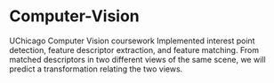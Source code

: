 # Computer-Vision
UChicago Computer Vision coursework
Implemented interest point detection, feature descriptor extraction, and feature matching. 
From matched descriptors in two different views of the same scene, we will predict a transformation relating the two views.
